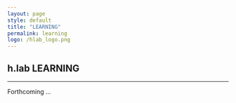```yaml
---
layout: page
style: default
title: "LEARNING"
permalink: learning
logo: /hlab_logo.png
---  
```

  

## h.lab LEARNING ##  

---

  
Forthcoming ...

